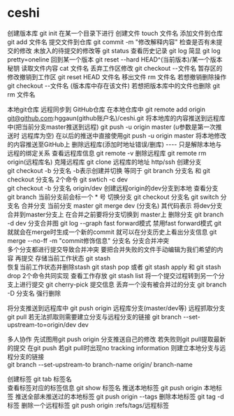 # ceshi
创建版本库    git init 在某一个目录下进行
创建文件      touch 文件名
添加文件到仓库   git add 文件名
提交文件到仓库   git commit -m "修改解释内容"
检查是否有未提交的修改  未放入的待提交的修改等    git status
查看历史记录     git log   简显  git log pretty=oneline
回到某一个版本    git reset --hard HEAD^(当前版本)/某一个版本秘钥
读取文件内容     cat 文件名
丢弃工作区修改    git checkout --文件名
暂存区的修改撤销到工作区     git reset HEAD 文件名
移出文件          rm 文件名    若想撤销删除操作  git checkout --文件名   (版本库中存在该文件)  若想把版本库中的文件也删除   git rm 文件名

本地git仓库 远程同步到 GitHub仓库      在本地仓库中 git remote add origin git@github.com:hggaun(github账户名)/ceshi.git
将本地库的内容推送到远程库中(把当前分支master推送到远程)           git push -u origin master     (u参数是第一次推送时 远程库为空)  在以后的推送中直接使用git push -u origin master 将本地修改的内容推送至GitHub上
删除远程库(添加时地址错误/删库) ---- 只是解除本地与远程的绑定关系
    查看远程库信息         git remote -v
    删除远程库            git remote rm origin(远程库名)
克隆远程库
    git clone  远程库的地址  http/ssh
创建分支  
    git checkout -b 分支名      -b表示创建并切换  等同于 git branch 分支名 和 git checkout 分支名  2个命令             git swtich -c dev  
    git checkout -b 分支名 origin/dev    创建远程origin的dev分支到本地
查看分支    
    git branch   当前分支前会标一个 * 号
切换分支
    git checkout 分支名                     git switch 分支名 
合并分支
    当前分支  master
    git merge  dev (分支名)   其代码表示 将dev分支合并到master分支上   在合并之前要将分支切换到 master上
删除分支
    git branch -d dev
分支合并图
    git log --graph
fast forward模式
    禁用fast forward模式 git就就会在merge时生成一个新的commit 就可以在分支历史上看出分支信息
    git merge  --no-ff  -m "commit修饰信息" 分支名
分支合并冲突  
    多个分支都进行提交导致合并冲突   要把合并失败的文件手动编辑为我们希望的内容 再提交
存储当前工作状态
    git stash    
恢复当前工作状态并删除stash
    git stash pop     或者 git stash apply 和 git stash drop 2个命令共同实现
查看工作存放
    git stash list 
将一个提交过程转到另一个分支上进行提交
    git cherry-pick  提交信息
丢弃一个没有被合并过的分支
    git branch -D 分支名   强行删除
 
将分支推送到远程库中
    git push origin 远程库分支(master/dev等)
远程抓取分支
    git pull      若无法抓取则需要建立分支与远程分支的链接   git branch --set-upstream-to=origin/dev dev
    
多人协作
    先试图用git push origin 分支推送自己的修改  若失败则git pull提取最新的提交  在git push  若git pull时出现no tracking information 则建立本地分支与远程分支的链接  
    git branch --set-upstream-to branch-name origin/ branch-name
    
创建标签
    git tab 标签名  
查看标签对应的标签信息
    git show 标签名 
推送本地标签
    git push origin 本地标签
推送全部未推送过的本地标签
    git push origin --tags
删除本地标签
    git tag -d 标签
删除一个远程标签
    git push origin :refs/tags/远程标签

